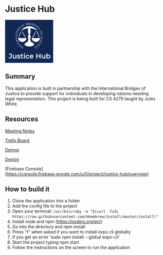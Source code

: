 # Justice Hub

![Justice Logo](/assets/logo.png)

## Summary

This application is built in partnership with the International Bridges of Justice to provide support
for individuals in developing nations needing legal representation. This project is being built for CS 4279 taught by Jules White.

## Resources

[Meeting Notes](https://drive.google.com/drive/folders/1rJVCRijpAJ4jqEw1JLW2U11afq9MQ8EJ?usp=sharing)

[Trello Board](https://trello.com/b/8oe69tJe/change-justicehub)

[Demos](https://drive.google.com/drive/folders/1ff3bEEceG2k-NNhkcLUfK_VOm-xTJVFq?usp=sharing)

[Design](https://drive.google.com/drive/folders/1IEopNFn3UwrX5nbW_u-onOS5egJUVToq?usp=sharing)

[Firebase Console] (https://console.firebase.google.com/u/0/project/justice-hub/overview)

## How to build it

1. Clone the application into a folder
2. Add the config file to the project
3. Open your terminal:
    `/usr/bin/ruby -e "$(curl -fsSL https://raw.githubusercontent.com/Homebrew/install/master/install)"`
4. Install node and npm (https://nodejs.org/en/)
5. Go into the directory and npm install
6. Press 'Y' when asked if you want to install expo cli globally
7. if you get an error 'sudo npm install --global expo-cli'
8. Start the project typing npm start
9. Follow the instructions on the screen to run the application
